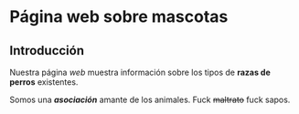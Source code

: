# Página web sobre mascotas

## Introducción
Nuestra página *web* muestra información sobre los tipos de **razas de perros** existentes.

Somos una ***asociación*** amante de los animales. Fuck ~~maltrato~~ fuck sapos.
